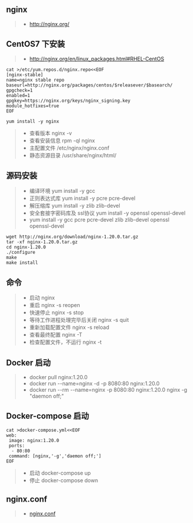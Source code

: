 ## nginx
>- http://nginx.org/

## CentOS7 下安装
>- http://nginx.org/en/linux_packages.html#RHEL-CentOS

```
cat >/etc/yum.repos.d/nginx.repo<<EOF
[nginx-stable]
name=nginx stable repo
baseurl=http://nginx.org/packages/centos/$releasever/$basearch/
gpgcheck=1
enabled=1
gpgkey=https://nginx.org/keys/nginx_signing.key
module_hotfixes=true
EOF

yum install -y nginx

```

>- 查看版本 nginx -v
>- 查看安装信息  rpm -ql nginx
>- 主配置文件 /etc/nginx/nginx.conf 
>- 静态资源目录 /usr/share/nginx/html/


## 源码安装
>- 编译环境  yum install -y gcc 
>- 正则表达式库 yum install -y pcre pcre-devel
>- 解压缩库  yum install -y zlib zlib-devel
>- 安全套接字密码库及 ssl协议 yum install -y openssl openssl-devel
>- yum install -y gcc pcre pcre-devel zlib zlib-devel openssl openssl-devel

```
wget http://nginx.org/download/nginx-1.20.0.tar.gz
tar -xf nginx-1.20.0.tar.gz
cd nginx-1.20.0
./configure 
make 
make install
```

## 命令
>- 启动 nginx 
>- 重启 nginx -s reopen
>- 快速停止 nginx -s stop
>- 等待工作进程处理完毕后关闭 nginx -s quit
>- 重新加载配置文件 nginx -s reload 
>- 查看最终配置 nginx -T
>- 检查配置文件，不运行 nginx -t  

## Docker 启动
>- docker pull nginx:1.20.0
>- docker run --name=nginx -d -p 8080:80 nginx:1.20.0
>- docker run --rm --name=nginx -p 8080:80 nginx:1.20.0 nginx -g "daemon off;"

## Docker-compose 启动
```
cat >docker-compose.yml<<EOF 
web:
 image: nginx:1.20.0
 ports:
  - 80:80 
 command: [nginx,'-g','daemon off;']
EOF
```

>- 启动 docker-compose up
>- 停止 docker-compose down

## nginx.conf
>- [nginx.conf](./README.nginx.conf.md)